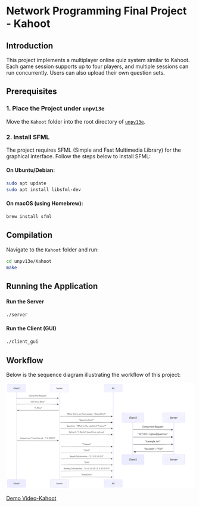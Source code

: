# Network Programming Final Project - Kahoot

## Introduction

This project implements a multiplayer online quiz system similar to Kahoot. Each game session supports up to four players, and multiple sessions can run concurrently. Users can also upload their own question sets.

## Prerequisites

### 1. Place the Project under `unpv13e`
Move the `Kahoot` folder into the root directory of [`unpv13e`](https://github.com/unpbook/unpv13e).

### 2. Install SFML
The project requires SFML (Simple and Fast Multimedia Library) for the graphical interface. 
Follow the steps below to install SFML:
#### On Ubuntu/Debian:
```bash
sudo apt update
sudo apt install libsfml-dev
```
#### On macOS (using Homebrew):
```bash
brew install sfml
```
## Compilation
Navigate to the `Kahoot` folder and run:

```bash
cd unpv13e/Kahoot
make
```

## Running the Application

#### Run the Server
```bash
./server
```

#### Run the Client (GUI)
```bash
./client_gui
```

## Workflow

Below is the sequence diagram illustrating the workflow of this project:

![sequence diagram](docs/Flow_chart.png)

[Demo Video-Kahoot](https://youtu.be/n9zhfwTx_iU)
